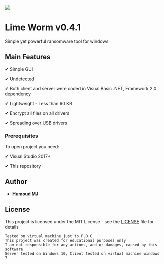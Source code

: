 <img src="https://i.imgur.com/apHF7Q0.png">

# Lime Worm v0.4.1
	
 Simple yet powerful ransomware tool for windows

 ## Main Features
 
✔ Simple GUI

✔ Undetected

✔ Both client and server were coded in Visual Basic .NET, Framework 2.0 dependency
 
✔ Lightweight - Less than 60 KB

✔ Encrypt all files on all drivers

✔ Spreading over USB drivers
 
 ### Prerequisites

To open project you need:

✔ Visual Studio 2017+

✔ This repository
 
## Author

* **Humoud MJ**  

## License

This project is licensed under the MIT License - see the [LICENSE](/LICENSE) file for details

 ```
 Tested on virtual machine just to P.O.C
 This project was created for educational purposes only
 I am not responsible for any actions, and or damages, caused by this software
 Server tested on Windows 10, Client tested on virtual machine windows 7
 ```
